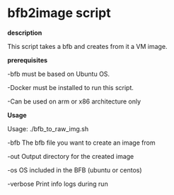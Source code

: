 # bfb2image script
**description**

This script takes a bfb and creates from it a VM image.

**prerequisites**

-bfb must be based on Ubuntu OS.

-Docker must be installed to run this script.

-Can be used on arm or x86 architecture only
   
**Usage**

Usage:
./bfb_to_raw_img.sh 

   -bfb                       The bfb file you want to create an image from
   
   -out                       Output directory for the created image
   
   -os                        OS included in the BFB (ubuntu or centos)

   -verbose                   Print info logs during run

